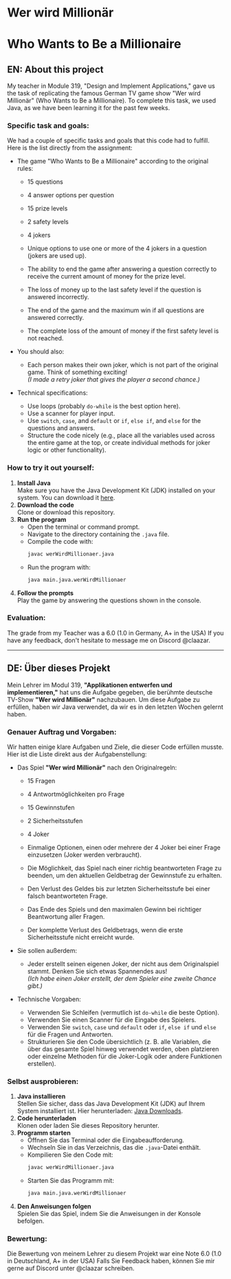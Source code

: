 # Wer wird Millionär  
# Who Wants to Be a Millionaire  

## EN: About this project  
My teacher in Module 319, "Design and Implement Applications," gave us the task of replicating the famous German TV game show "Wer wird Millionär" (Who Wants to Be a Millionaire). To complete this task, we used Java, as we have been learning it for the past few weeks.  

### Specific task and goals:  
We had a couple of specific tasks and goals that this code had to fulfill. Here is the list directly from the assignment:  

- The game "Who Wants to Be a Millionaire" according to the original rules:  
  - 15 questions  
  - 4 answer options per question  
  - 15 prize levels  
  - 2 safety levels  
  - 4 jokers  

  - Unique options to use one or more of the 4 jokers in a question (jokers are used up).  
  - The ability to end the game after answering a question correctly to receive the current amount of money for the prize level.  
  - The loss of money up to the last safety level if the question is answered incorrectly.  
  - The end of the game and the maximum win if all questions are answered correctly.  
  - The complete loss of the amount of money if the first safety level is not reached.  

- You should also:  
  - Each person makes their own joker, which is not part of the original game. Think of something exciting!  
    *(I made a retry joker that gives the player a second chance.)*  

- Technical specifications:  
  - Use loops (probably `do-while` is the best option here).  
  - Use a scanner for player input.  
  - Use `switch`, `case`, and `default` or `if`, `else if`, and `else` for the questions and answers.  
  - Structure the code nicely (e.g., place all the variables used across the entire game at the top, or create individual methods for joker logic or other functionality).  

### How to try it out yourself:  
1. **Install Java**  
   Make sure you have the Java Development Kit (JDK) installed on your system. You can download it [here](https://www.oracle.com/java/technologies/javase-downloads.html).  
2. **Download the code**  
   Clone or download this repository.  
3. **Run the program**  
   - Open the terminal or command prompt.  
   - Navigate to the directory containing the `.java` file.  
   - Compile the code with:  
     ```bash
     javac werWirdMillionaer.java
     ```  
   - Run the program with:  
     ```bash
     java main.java.werWirdMillionaer
     ```  
4. **Follow the prompts**  
   Play the game by answering the questions shown in the console.  

### Evaluation:  
The grade from my Teacher was a 6.0 (1.0 in Germany, A+ in the USA)
If you have any feedback, don't hesitate to message me on Discord @claazar.  

---

## DE: Über dieses Projekt  
Mein Lehrer im Modul 319, **"Applikationen entwerfen und implementieren,"** hat uns die Aufgabe gegeben, die berühmte deutsche TV-Show **"Wer wird Millionär"** nachzubauen. Um diese Aufgabe zu erfüllen, haben wir Java verwendet, da wir es in den letzten Wochen gelernt haben.  

### Genauer Auftrag und Vorgaben:  
Wir hatten einige klare Aufgaben und Ziele, die dieser Code erfüllen musste. Hier ist die Liste direkt aus der Aufgabenstellung:  

- Das Spiel **"Wer wird Millionär"** nach den Originalregeln:  
  - 15 Fragen  
  - 4 Antwortmöglichkeiten pro Frage  
  - 15 Gewinnstufen  
  - 2 Sicherheitsstufen  
  - 4 Joker  

  - Einmalige Optionen, einen oder mehrere der 4 Joker bei einer Frage einzusetzen (Joker werden verbraucht).  
  - Die Möglichkeit, das Spiel nach einer richtig beantworteten Frage zu beenden, um den aktuellen Geldbetrag der Gewinnstufe zu erhalten.  
  - Den Verlust des Geldes bis zur letzten Sicherheitsstufe bei einer falsch beantworteten Frage.  
  - Das Ende des Spiels und den maximalen Gewinn bei richtiger Beantwortung aller Fragen.  
  - Der komplette Verlust des Geldbetrags, wenn die erste Sicherheitsstufe nicht erreicht wurde.  

- Sie sollen außerdem:  
  - Jeder erstellt seinen eigenen Joker, der nicht aus dem Originalspiel stammt. Denken Sie sich etwas Spannendes aus!  
    *(Ich habe einen Joker erstellt, der dem Spieler eine zweite Chance gibt.)*  

- Technische Vorgaben:  
  - Verwenden Sie Schleifen (vermutlich ist `do-while` die beste Option).  
  - Verwenden Sie einen Scanner für die Eingabe des Spielers.  
  - Verwenden Sie `switch`, `case` und `default` oder `if`, `else if` und `else` für die Fragen und Antworten.  
  - Strukturieren Sie den Code übersichtlich (z. B. alle Variablen, die über das gesamte Spiel hinweg verwendet werden, oben platzieren oder einzelne Methoden für die Joker-Logik oder andere Funktionen erstellen).  

### Selbst ausprobieren:  
1. **Java installieren**  
   Stellen Sie sicher, dass das Java Development Kit (JDK) auf Ihrem System installiert ist. Hier herunterladen: [Java Downloads](https://www.oracle.com/java/technologies/javase-downloads.html).  
2. **Code herunterladen**  
   Klonen oder laden Sie dieses Repository herunter.  
3. **Programm starten**  
   - Öffnen Sie das Terminal oder die Eingabeaufforderung.  
   - Wechseln Sie in das Verzeichnis, das die `.java`-Datei enthält.  
   - Kompilieren Sie den Code mit:  
     ```bash
     javac werWirdMillionaer.java
     ```  
   - Starten Sie das Programm mit:  
     ```bash
     java main.java.werWirdMillionaer
     ```  
4. **Den Anweisungen folgen**  
   Spielen Sie das Spiel, indem Sie die Anweisungen in der Konsole befolgen.  

### Bewertung:  
Die Bewertung von meinem Lehrer zu diesem Projekt war eine Note 6.0 (1.0 in Deutschland, A+ in der USA)
Falls Sie Feedback haben, können Sie mir gerne auf Discord unter @claazar schreiben.  
